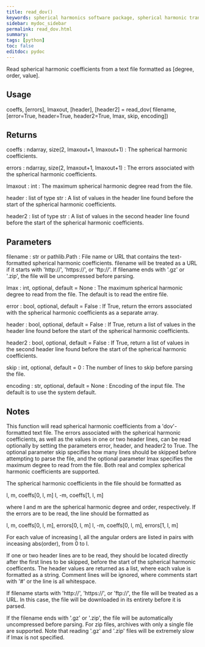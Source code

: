 ```yaml
---
title: read_dov()
keywords: spherical harmonics software package, spherical harmonic transform, legendre functions, multitaper spectral analysis, Python, gravity, magnetic field
sidebar: mydoc_sidebar
permalink: read_dov.html
summary:
tags: [python]
toc: false
editdoc: pydoc
---
```


Read spherical harmonic coefficients from a text file formatted as
[degree, order, value].

## Usage

coeffs, [errors], lmaxout, [header], [header2] = read_dov(
    filename, [error=True, header=True, header2=True, lmax, skip,
    encoding])

## Returns

coeffs : ndarray, size(2, lmaxout+1, lmaxout+1)
:   The spherical harmonic coefficients.

errors : ndarray, size(2, lmaxout+1, lmaxout+1)
:   The errors associated with the spherical harmonic coefficients.

lmaxout : int
:   The maximum spherical harmonic degree read from the file.

header : list of type str
:   A list of values in the header line found before the start of the
    spherical harmonic coefficients.

header2 : list of type str
:   A list of values in the second header line found before the start of
    the spherical harmonic coefficients.

## Parameters

filename : str or pathlib.Path
:   File name or URL that contains the text-formatted spherical harmonic
    coefficients. filename will be treated as a URL if it starts with
    'http://', 'https://', or 'ftp://'. If filename ends with '.gz' or
    '.zip', the file will be uncompressed before parsing.

lmax : int, optional, default = None
:   The maximum spherical harmonic degree to read from the file. The
    default is to read the entire file.

error : bool, optional, default = False
:   If True, return the errors associated with the spherical harmonic
    coefficients as a separate array.

header : bool, optional, default = False
:   If True, return a list of values in the header line found before the
    start of the spherical harmonic coefficients.

header2 : bool, optional, default = False
:   If True, return a list of values in the second header line found before
    the start of the spherical harmonic coefficients.

skip : int, optional, default = 0
:   The number of lines to skip before parsing the file.

encoding : str, optional, default = None
:   Encoding of the input file. The default is to use the system default.

## Notes

This function will read spherical harmonic coefficients from a 'dov'-
formatted text file. The errors associated with the spherical
harmonic coefficients, as well as the values in one or two header lines,
can be read optionally by setting the parameters error, header, and header2
to True. The optional parameter skip specifies how many lines should be
skipped before attempting to parse the file, and the optional parameter
lmax specifies the maximum degree to read from the file. Both real and
complex spherical harmonic coefficients are supported.

The spherical harmonic coefficients in the file should be formatted as

l, m, coeffs[0, l, m]
l, -m, coeffs[1, l, m]

where l and m are the spherical harmonic degree and order, respectively.
If the errors are to be read, the line should be formatted as

l, m, coeffs[0, l, m], errors[0, l, m]
l, -m, coeffs[0, l, m], errors[1, l, m]

For each value of increasing l, all the angular orders are listed in
pairs with inceasing abs(order), from 0 to l.

If one or two header lines are to be read, they should be located directly
after the first lines to be skipped, before the start of the spherical
harmonic coefficents. The header values are returned as a list, where each
value is formatted as a string. Comment lines will be ignored, where
comments start with '#' or the line is all whitespace.

If filename starts with 'http://', 'https://', or 'ftp://', the file will
be treated as a URL. In this case, the file will be downloaded in its
entirety before it is parsed.

If the filename ends with '.gz' or '.zip', the file will be automatically
uncompressed before parsing. For zip files, archives with only a single
file are supported. Note that reading '.gz' and '.zip' files will be
extremely slow if lmax is not specified.

